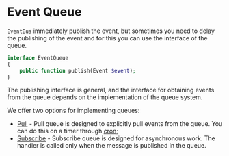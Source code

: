 Event Queue
=============

`EventBus` immediately publish the event, but sometimes you need to delay the publishing of the event and for
this you can use the interface of the queue.

```php
interface EventQueue
{
    public function publish(Event $event);
}
```

The publishing interface is general, and the interface for obtaining events from the queue depends on the
implementation of the queue system.

We offer two options for implementing queues:

* [Pull](pull/pull.md) - Pull queue is designed to explicitly pull events from the queue. You can do this on a timer
through [cron](https://en.wikipedia.org/wiki/Cron);
* [Subscribe](subscribe/subscribe.md) - Subscribe queue is designed for asynchronous work. The handler is called only
when the message is published in the queue.
